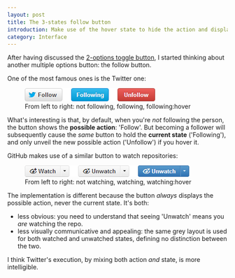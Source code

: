 ```yaml
---
layout: post
title: The 3-states follow button
introduction: Make use of the hover state to hide the action and display the current state.
category: Interface
---
```


After having discussed the [2-options toggle button](/the-2-options-toggle-button.html), I started thinking about another multiple options button: the follow button.

One of the most famous ones is the Twitter one:

<figure>
  <img alt="Twitter follow button states" src="/i/twitter-follow-button.png"><br>
  <figcaption>From left to right: not following, following, following:hover</figcaption>
</figure>


What's interesting is that, by default, when you're *not* following the person, the button shows the **possible action**: 'Follow'. But becoming a follower will subsequently cause the *same* button to hold the **current state** ('Following'), and only unveil the new possible action ('Unfollow') if you hover it.

GitHub makes use of a similar button to watch repositories:

<figure>
  <img alt="GitHub follow watch states" src="/i/github-watch-button.png"><br>
  <figcaption>From left to right: not watching, watching, watching:hover</figcaption>
</figure>

The implementation is different because the button *always* displays the possible action, never the current state. It's both:

* less obvious: you need to understand that seeing 'Unwatch' means you *are* watching the repo.
* less visually communicative and appealing: the same grey layout is used for both watched and unwatched states, defining no distinction between the two.

I think Twitter's execution, by mixing both action *and* state, is more intelligible.